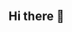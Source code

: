 ## Hi there 👋

<!--
**williamkevem/williamkevem** 
-estou estudando na Alura
-estou me desenvolvendo na linguagem Java script
-utilizo este espaco para ,minha organizacao e compartilhamento dos projetos 

### voce pode entrar em contato comigo📫

00001129710737sp@al.educacao.sp.gov.br
